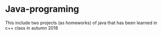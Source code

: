 # Java-programing
This include two projects (as homeworks) of java that has been learned in c++ class in autumn 2018
